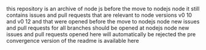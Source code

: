 this repository is an archive of node js before the move to nodejs node it still contains issues and pull requests that are relevant to node versions v0 10 and v0 12 and that were opened before the move to nodejs node new issues and pull requests for all branches should be opened at nodejs node new issues and pull requests opened here will automatically be rejected the pre convergence version of the readme is available here
